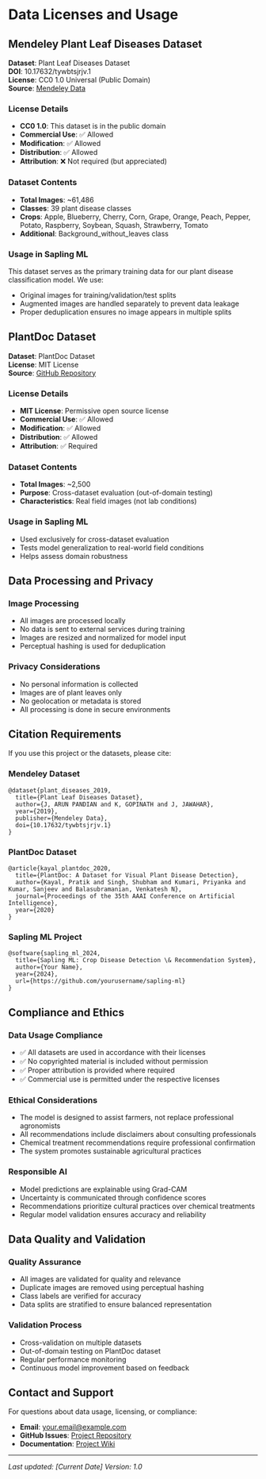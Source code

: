 # Data Licenses and Usage

## Mendeley Plant Leaf Diseases Dataset

**Dataset**: Plant Leaf Diseases Dataset  
**DOI**: 10.17632/tywbtsjrjv.1  
**License**: CC0 1.0 Universal (Public Domain)  
**Source**: [Mendeley Data](https://data.mendeley.com/datasets/tywbtsjrjv/1)

### License Details
- **CC0 1.0**: This dataset is in the public domain
- **Commercial Use**: ✅ Allowed
- **Modification**: ✅ Allowed
- **Distribution**: ✅ Allowed
- **Attribution**: ❌ Not required (but appreciated)

### Dataset Contents
- **Total Images**: ~61,486
- **Classes**: 39 plant disease classes
- **Crops**: Apple, Blueberry, Cherry, Corn, Grape, Orange, Peach, Pepper, Potato, Raspberry, Soybean, Squash, Strawberry, Tomato
- **Additional**: Background_without_leaves class

### Usage in Sapling ML
This dataset serves as the primary training data for our plant disease classification model. We use:
- Original images for training/validation/test splits
- Augmented images are handled separately to prevent data leakage
- Proper deduplication ensures no image appears in multiple splits

## PlantDoc Dataset

**Dataset**: PlantDoc Dataset  
**License**: MIT License  
**Source**: [GitHub Repository](https://github.com/pratikkayal/PlantDoc-Dataset)

### License Details
- **MIT License**: Permissive open source license
- **Commercial Use**: ✅ Allowed
- **Modification**: ✅ Allowed
- **Distribution**: ✅ Allowed
- **Attribution**: ✅ Required

### Dataset Contents
- **Total Images**: ~2,500
- **Purpose**: Cross-dataset evaluation (out-of-domain testing)
- **Characteristics**: Real field images (not lab conditions)

### Usage in Sapling ML
- Used exclusively for cross-dataset evaluation
- Tests model generalization to real-world field conditions
- Helps assess domain robustness

## Data Processing and Privacy

### Image Processing
- All images are processed locally
- No data is sent to external services during training
- Images are resized and normalized for model input
- Perceptual hashing is used for deduplication

### Privacy Considerations
- No personal information is collected
- Images are of plant leaves only
- No geolocation or metadata is stored
- All processing is done in secure environments

## Citation Requirements

If you use this project or the datasets, please cite:

### Mendeley Dataset
```
@dataset{plant_diseases_2019,
  title={Plant Leaf Diseases Dataset},
  author={J, ARUN PANDIAN and K, GOPINATH and J, JAWAHAR},
  year={2019},
  publisher={Mendeley Data},
  doi={10.17632/tywbtsjrjv.1}
}
```

### PlantDoc Dataset
```
@article{kayal_plantdoc_2020,
  title={PlantDoc: A Dataset for Visual Plant Disease Detection},
  author={Kayal, Pratik and Singh, Shubham and Kumari, Priyanka and Kumar, Sanjeev and Balasubramanian, Venkatesh N},
  journal={Proceedings of the 35th AAAI Conference on Artificial Intelligence},
  year={2020}
}
```

### Sapling ML Project
```
@software{sapling_ml_2024,
  title={Sapling ML: Crop Disease Detection \& Recommendation System},
  author={Your Name},
  year={2024},
  url={https://github.com/yourusername/sapling-ml}
}
```

## Compliance and Ethics

### Data Usage Compliance
- ✅ All datasets are used in accordance with their licenses
- ✅ No copyrighted material is included without permission
- ✅ Proper attribution is provided where required
- ✅ Commercial use is permitted under the respective licenses

### Ethical Considerations
- The model is designed to assist farmers, not replace professional agronomists
- All recommendations include disclaimers about consulting professionals
- Chemical treatment recommendations require professional confirmation
- The system promotes sustainable agricultural practices

### Responsible AI
- Model predictions are explainable using Grad-CAM
- Uncertainty is communicated through confidence scores
- Recommendations prioritize cultural practices over chemical treatments
- Regular model validation ensures accuracy and reliability

## Data Quality and Validation

### Quality Assurance
- All images are validated for quality and relevance
- Duplicate images are removed using perceptual hashing
- Class labels are verified for accuracy
- Data splits are stratified to ensure balanced representation

### Validation Process
- Cross-validation on multiple datasets
- Out-of-domain testing on PlantDoc dataset
- Regular performance monitoring
- Continuous model improvement based on feedback

## Contact and Support

For questions about data usage, licensing, or compliance:
- **Email**: your.email@example.com
- **GitHub Issues**: [Project Repository](https://github.com/yourusername/sapling-ml/issues)
- **Documentation**: [Project Wiki](https://github.com/yourusername/sapling-ml/wiki)

---

*Last updated: [Current Date]*
*Version: 1.0*
